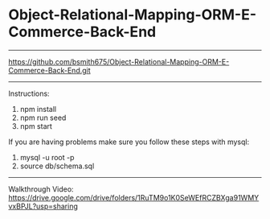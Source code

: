 # Object-Relational-Mapping-ORM-E-Commerce-Back-End

**************************************
https://github.com/bsmith675/Object-Relational-Mapping-ORM-E-Commerce-Back-End.git
**************************************
Instructions:
1. npm install
4. npm run seed
5. npm start

If you are having problems make sure you follow these steps with mysql:
1. mysql -u root -p
2. source db/schema.sql
**************************************
Walkthrough Video:
https://drive.google.com/drive/folders/1RuTM9o1K0SeWEfRCZBXga91WMYvxBPJL?usp=sharing
